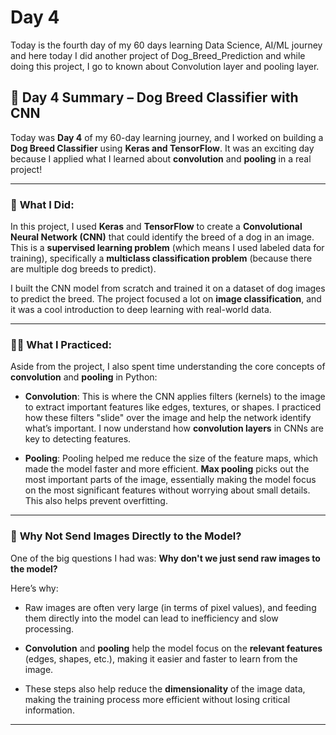 # Day 4

Today is the fourth day of my 60 days learning Data Science, AI/ML journey and here today I did another project of Dog_Breed_Prediction and while doing this project, I go to known about Convolution layer and pooling layer.

## 📝 **Day 4 Summary – Dog Breed Classifier with CNN**

Today was **Day 4** of my 60-day learning journey, and I worked on building a **Dog Breed Classifier** using **Keras and TensorFlow**. It was an exciting day because I applied what I learned about **convolution** and **pooling** in a real project!

---

### 🧠 **What I Did:**

In this project, I used **Keras** and **TensorFlow** to create a **Convolutional Neural Network (CNN)** that could identify the breed of a dog in an image. This is a **supervised learning problem** (which means I used labeled data for training), specifically a **multiclass classification problem** (because there are multiple dog breeds to predict).

I built the CNN model from scratch and trained it on a dataset of dog images to predict the breed. The project focused a lot on **image classification**, and it was a cool introduction to deep learning with real-world data.

---

### 🧑‍💻 **What I Practiced:**

Aside from the project, I also spent time understanding the core concepts of **convolution** and **pooling** in Python:

* **Convolution**: This is where the CNN applies filters (kernels) to the image to extract important features like edges, textures, or shapes. I practiced how these filters "slide" over the image and help the network identify what’s important. I now understand how **convolution layers** in CNNs are key to detecting features.
  
* **Pooling**: Pooling helped me reduce the size of the feature maps, which made the model faster and more efficient. **Max pooling** picks out the most important parts of the image, essentially making the model focus on the most significant features without worrying about small details. This also helps prevent overfitting.

---

### 🤔 **Why Not Send Images Directly to the Model?**

One of the big questions I had was: **Why don't we just send raw images to the model?**

Here’s why:

* Raw images are often very large (in terms of pixel values), and feeding them directly into the model can lead to inefficiency and slow processing.
  
* **Convolution** and **pooling** help the model focus on the **relevant features** (edges, shapes, etc.), making it easier and faster to learn from the image.
  
* These steps also help reduce the **dimensionality** of the image data, making the training process more efficient without losing critical information.

---


